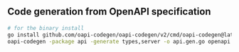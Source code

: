 ## Code generation from OpenAPI specification

```sh
# for the binary install
go install github.com/oapi-codegen/oapi-codegen/v2/cmd/oapi-codegen@latest
oapi-codegen -package api -generate types,server -o api.gen.go openapi.yaml
```